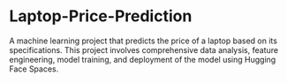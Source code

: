 # Laptop-Price-Prediction
A machine learning project that predicts the price of a laptop based on its specifications. This project involves comprehensive data analysis, feature engineering, model training, and deployment of the model using Hugging Face Spaces.
